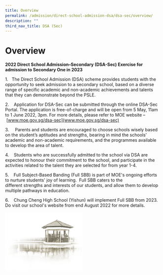 ```yaml
---
title: Overview
permalink: /admission/direct-school-admission-dsa/dsa-sec/overview/
description: ""
third_nav_title: DSA (Sec)
---
```





# **Overview**

**2022 Direct School Admission–Secondary (DSA-Sec) Exercise for admission to Secondary One in 2023**

1.   The Direct School Admission (DSA) scheme provides students with the opportunity to seek admission to a secondary school, based on a diverse range of specific academic and non-academic achievements and talents that they can demonstrate beyond the PSLE.

2.    Application for DSA-Sec can be submitted through the online DSA-Sec Portal. The application is free-of-charge and will be open from 5 May, 11am to 1 June 2022, 3pm. For more details, please refer to MOE website – [www.moe.gov.sg/dsa-sec](www.moe.gov.sg/dsa-sec)

3.     Parents and students are encouraged to choose schools wisely based on the student’s aptitudes and strengths, bearing in mind the schools’ academic and non-academic requirements, and the programmes available to develop the area of talent.

4.    Students who are successfully admitted to the school via DSA are expected to honour their commitment to the school, and participate in the  activities related to the talent they are selected for from year 1-4.

5.    Full Subject-Based Banding (Full SBB) is part of MOE's ongoing efforts to nurture students' joy of learning.  Full SBB caters to the different strengths and interests of our students, and allow them to develop multiple pathways in education.  

6.    Chung Cheng High School (Yishun) will implement Full SBB from 2023.  Do visit our school's website from end August 2022 for more details.

<img src="/images/pavilion.png" 
     style="width:50%">